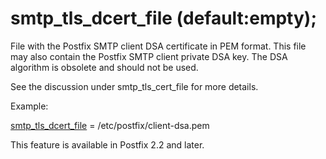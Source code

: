 # smtp_tls_dcert_file (default:empty); 

 File with the Postfix SMTP client DSA certificate in PEM format.
This file may also contain the Postfix SMTP client private DSA key.
The DSA algorithm is obsolete and should not be used. 

 See the discussion under smtp_tls_cert_file for more details.


 Example: 


<a href="postconf.5.html#smtp_tls_dcert_file">smtp_tls_dcert_file</a> = /etc/postfix/client-dsa.pem


 This feature is available in Postfix 2.2 and later.  


